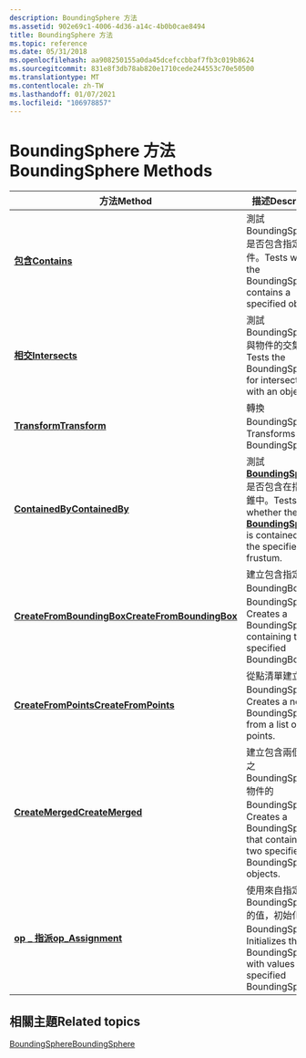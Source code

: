 ```yaml
---
description: BoundingSphere 方法
ms.assetid: 902e69c1-4006-4d36-a14c-4b0b0cae8494
title: BoundingSphere 方法
ms.topic: reference
ms.date: 05/31/2018
ms.openlocfilehash: aa908250155a0da45dcefccbbaf7fb3c019b8624
ms.sourcegitcommit: 831e8f3db78ab820e1710cede244553c70e50500
ms.translationtype: MT
ms.contentlocale: zh-TW
ms.lasthandoff: 01/07/2021
ms.locfileid: "106978857"
---
```

# <a name="boundingsphere-methods"></a><span data-ttu-id="39283-103">BoundingSphere 方法</span><span class="sxs-lookup"><span data-stu-id="39283-103">BoundingSphere Methods</span></span>



| <span data-ttu-id="39283-104">方法</span><span class="sxs-lookup"><span data-stu-id="39283-104">Method</span></span>                                                                           | <span data-ttu-id="39283-105">描述</span><span class="sxs-lookup"><span data-stu-id="39283-105">Description</span></span>                                                                                                  |
|----------------------------------------------------------------------------------|--------------------------------------------------------------------------------------------------------------|
| [<span data-ttu-id="39283-106">**包含**</span><span class="sxs-lookup"><span data-stu-id="39283-106">**Contains**</span></span>](boundingsphere-contains.md)<br/>                           | <span data-ttu-id="39283-107">測試 BoundingSphere 是否包含指定的物件。</span><span class="sxs-lookup"><span data-stu-id="39283-107">Tests whether the BoundingSphere contains a specified object.</span></span><br/>                                     |
| [<span data-ttu-id="39283-108">**相交**</span><span class="sxs-lookup"><span data-stu-id="39283-108">**Intersects**</span></span>](boundingsphere-intersects.md)<br/>                       | <span data-ttu-id="39283-109">測試 BoundingSphere 與物件的交集。</span><span class="sxs-lookup"><span data-stu-id="39283-109">Tests the BoundingSphere for intersection with an object.</span></span><br/>                                         |
| [<span data-ttu-id="39283-110">**Transform**</span><span class="sxs-lookup"><span data-stu-id="39283-110">**Transform**</span></span>](boundingsphere-transform.md)<br/>                         | <span data-ttu-id="39283-111">轉換 BoundingSphere。</span><span class="sxs-lookup"><span data-stu-id="39283-111">Transforms the BoundingSphere.</span></span><br/>                                                                    |
| [<span data-ttu-id="39283-112">**ContainedBy**</span><span class="sxs-lookup"><span data-stu-id="39283-112">**ContainedBy**</span></span>](/windows/desktop/api/DirectXCollision/nf-directxcollision-boundingbox-containedby)<br/>                     | <span data-ttu-id="39283-113">測試 [**BoundingSphere**](/windows/win32/api/directxcollision/ns-directxcollision-boundingsphere) 是否包含在指定的錐中。</span><span class="sxs-lookup"><span data-stu-id="39283-113">Tests whether the [**BoundingSphere**](/windows/win32/api/directxcollision/ns-directxcollision-boundingsphere) is contained by the specified frustum.</span></span><br/> |
| <span data-ttu-id="39283-114">[**CreateFromBoundingBox**](/windows/win32/api/directxcollision/nf-directxcollision-boundingsphere-createfromboundingbox(boundingsphere__constboundingorientedbox_))</span><span class="sxs-lookup"><span data-stu-id="39283-114">[**CreateFromBoundingBox**](/windows/win32/api/directxcollision/nf-directxcollision-boundingsphere-createfromboundingbox(boundingsphere__constboundingorientedbox_))</span></span><br/> | <span data-ttu-id="39283-115">建立包含指定之 BoundingBox 的 BoundingSphere。</span><span class="sxs-lookup"><span data-stu-id="39283-115">Creates a BoundingSphere containing the specified BoundingBox.</span></span><br/>                                    |
| [<span data-ttu-id="39283-116">**CreateFromPoints**</span><span class="sxs-lookup"><span data-stu-id="39283-116">**CreateFromPoints**</span></span>](/windows/win32/api/directxcollision/nf-directxcollision-boundingsphere-createfrompoints)<br/>           | <span data-ttu-id="39283-117">從點清單建立新的 BoundingSphere。</span><span class="sxs-lookup"><span data-stu-id="39283-117">Creates a new BoundingSphere from a list of points.</span></span><br/>                                               |
| [<span data-ttu-id="39283-118">**CreateMerged**</span><span class="sxs-lookup"><span data-stu-id="39283-118">**CreateMerged**</span></span>](/windows/win32/api/directxcollision/nf-directxcollision-boundingsphere-createmerged)<br/>                   | <span data-ttu-id="39283-119">建立包含兩個指定之 BoundingSphere 物件的 BoundingSphere。</span><span class="sxs-lookup"><span data-stu-id="39283-119">Creates a BoundingSphere that contains the two specified BoundingSphere objects.</span></span><br/>                  |
| <span data-ttu-id="39283-120">[**op \_ 指派**](/windows/win32/api/directxcollision/nf-directxcollision-boundingsphere-operator-assign(boundingsphere__))</span><span class="sxs-lookup"><span data-stu-id="39283-120">[**op\_Assignment**](/windows/win32/api/directxcollision/nf-directxcollision-boundingsphere-operator-assign(boundingsphere__))</span></span><br/>                | <span data-ttu-id="39283-121">使用來自指定 BoundingSphere 的值，初始化 BoundingSphere。</span><span class="sxs-lookup"><span data-stu-id="39283-121">Initializes the BoundingSphere with values from a specified BoundingSphere.</span></span><br/>                       |



 

## <a name="related-topics"></a><span data-ttu-id="39283-122">相關主題</span><span class="sxs-lookup"><span data-stu-id="39283-122">Related topics</span></span>

<dl> <dt>

[<span data-ttu-id="39283-123">BoundingSphere</span><span class="sxs-lookup"><span data-stu-id="39283-123">BoundingSphere</span></span>](/windows/win32/api/directxcollision/ns-directxcollision-boundingsphere)
</dt> </dl>

 

 
